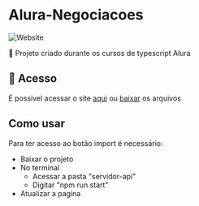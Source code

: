 # Alura-Negociacoes
![Website](https://img.shields.io/website?down_color=lightgrey&style=flat-square&logo=appveyor&down_message=offline&label=STATUS&logo=STATUS&style=for-the-badge&up_message=FINALIZADO&url=https%3A%2F%2Fshields.io)

:book: Projeto criado durante os cursos de typescript Alura

## 📁 Acesso
É possivel acessar o site <a href="https://alura-negociacoes-i45czilt0-lucaslkj.vercel.app/">aqui</a>
ou <a href="https://github.com/lucash-barbosa/Alura-Negociacoes/archive/refs/heads/master.zip">baixar</a> os arquivos

## Como usar
Para ter acesso ao botão import é necessário:
* Baixar o projeto
* No terminal 
    - Acessar a pasta "servidor-api"
    - Digitar "npm run start"
* Atualizar a pagina
